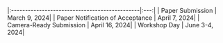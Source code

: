 


|:----------------------------------------------|:---:|
| Paper Submission                              | March 9, 2024|
| Paper Notification of Acceptance              | April 7, 2024|
| Camera-Ready Submission                       | April 16, 2024|
| Workshop Day                                  | June 3-4, 2024|

